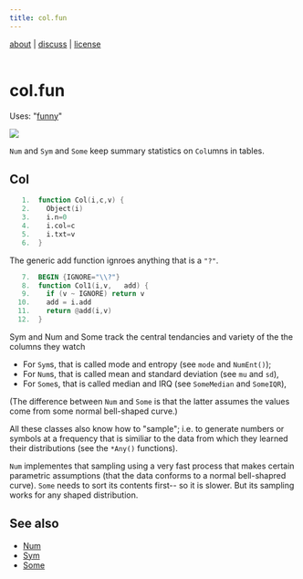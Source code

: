 ```yaml
---
title: col.fun
---
```


 [about](/fun/ABOUT) |   [discuss](http://github.com/timm/fun/issues) | [license](/fun/LICENSE) <br>
<br>

# col.fun
Uses:  "[funny](funny)"<br>

<img src="http://yuml.me/diagram/plain;dir:lr/class/[Col|n = 0; col; txt|Col1()]^-[Num|mu = 0; sd = 0|NumAny()],[Col]^-[Sym|mode|NumEnt();SymAny()],[Col]^-[Some||SomeMedian()|SomeIQR()|SomeAny()]">

`Num` and `Sym` and `Some` keep summary statistics on `Col`umns in tables. 

## Col

```awk
   1.  function Col(i,c,v) { 
   2.    Object(i)   
   3.    i.n=0
   4.    i.col=c
   5.    i.txt=v 
   6.  } 
```

The generic add function ignroes anything that is a `"?"`. 

```awk
   7.  BEGIN {IGNORE="\\?"}
   8.  function Col1(i,v,   add) {
   9.    if (v ~ IGNORE) return v
  10.    add = i.add
  11.    return @add(i,v)
  12.  } 
```

Sym and Num and Some track the central tendancies and variety  of the the columns they watch

- For `Sym`s, that is called mode and entropy (see `mode` and `NumEnt()`);
- For `Num`s, that is called mean and standard deviation (see `mu` and `sd`),
- For `Some`s, that is called median and IRQ (see `SomeMedian` and `SomeIQR`),

(The difference between `Num` and `Some` is that the latter assumes the values come from
some normal bell-shaped curve.)

All these classes also know  how to "sample"; i.e. to generate
numbers or symbols at a frequency that is similiar to the data from
which they learned their distributions (see the `*Any()` functions).

`Num` implementes that sampling using a very fast process that makes
certain parametric assumptions (that the data conforms to a normal
bell-shapred curve).
 `Some` needs to sort its
contents first-- so it is slower. But its sampling works for any
shaped distribution.

## See also

- [Num](num)
- [Sym](sym)
- [Some](some)
